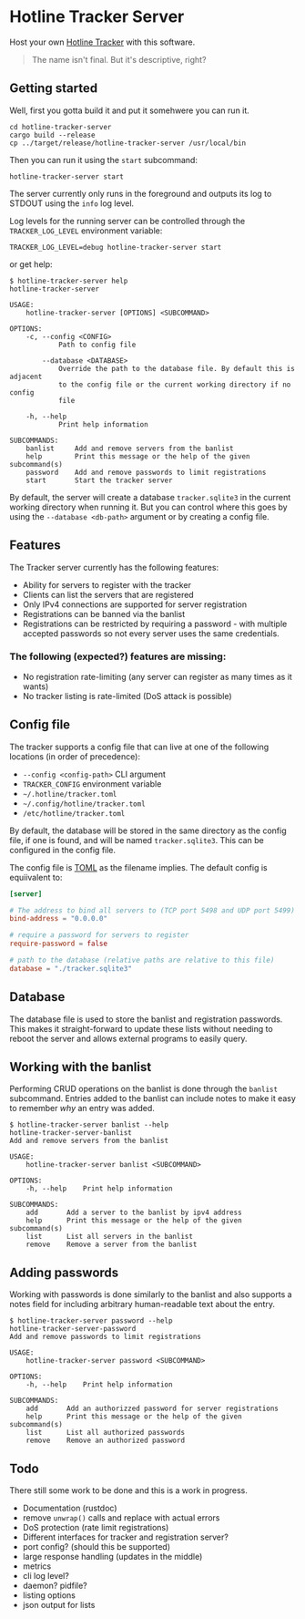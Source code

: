 # Hotline Tracker Server

Host your own [Hotline Tracker](https://hotline.fandom.com/wiki/Trackers) with this software.

> The name isn't final. But it's descriptive, right?

## Getting started

Well, first you gotta build it and put it somehwere you can run it.

```
cd hotline-tracker-server
cargo build --release
cp ../target/release/hotline-tracker-server /usr/local/bin
```

Then you can run it using the `start` subcommand:

```
hotline-tracker-server start
```

The server currently only runs in the foreground and outputs its log to STDOUT using the `info` log level.

Log levels for the running server can be controlled through the `TRACKER_LOG_LEVEL` environment variable:

```
TRACKER_LOG_LEVEL=debug hotline-tracker-server start
```

or get help:

```console
$ hotline-tracker-server help
hotline-tracker-server

USAGE:
    hotline-tracker-server [OPTIONS] <SUBCOMMAND>

OPTIONS:
    -c, --config <CONFIG>
            Path to config file

        --database <DATABASE>
            Override the path to the database file. By default this is adjacent
            to the config file or the current working directory if no config
            file

    -h, --help
            Print help information

SUBCOMMANDS:
    banlist     Add and remove servers from the banlist
    help        Print this message or the help of the given subcommand(s)
    password    Add and remove passwords to limit registrations
    start       Start the tracker server

```

By default, the server will create a database `tracker.sqlite3` in the current working directory when running
it. But you can control where this goes by using the `--database <db-path>` argument or by creating a config
file.

## Features

The Tracker server currently has the following features:

* Ability for servers to register with the tracker
* Clients can list the servers that are registered
* Only IPv4 connections are supported for server registration
* Registrations can be banned via the banlist
* Registrations can be restricted by requiring a password - with multiple accepted passwords so not every
    server uses the same credentials.

### The following (expected?) features are missing:

* No registration rate-limiting (any server can register as many times as it wants)
* No tracker listing is rate-limited (DoS attack is possible)

## Config file

The tracker supports a config file that can live at one of the following locations (in order of precedence):

* `--config <config-path>` CLI argument
* `TRACKER_CONFIG` environment variable
* `~/.hotline/tracker.toml`
* `~/.config/hotline/tracker.toml`
* `/etc/hotline/tracker.toml`

By default, the database will be stored in the same directory as the config file, if one is found, and will be
named `tracker.sqlite3`. This can be configured in the config file.

The config file is [TOML](https://toml.io) as the filename implies. The default config is equiivalent to:

```toml
[server]

# The address to bind all servers to (TCP port 5498 and UDP port 5499)
bind-address = "0.0.0.0"

# require a password for servers to register
require-password = false

# path to the database (relative paths are relative to this file)
database = "./tracker.sqlite3"
```

## Database

The database file is used to store the banlist and registration passwords. This makes it straight-forward to
update these lists without needing to reboot the server and allows external programs to easily query.

## Working with the banlist

Performing CRUD operations on the banlist is done through the `banlist` subcommand. Entries added to the
banlist can include notes to make it easy to remember _why_ an entry was added.

```console
$ hotline-tracker-server banlist --help
hotline-tracker-server-banlist
Add and remove servers from the banlist

USAGE:
    hotline-tracker-server banlist <SUBCOMMAND>

OPTIONS:
    -h, --help    Print help information

SUBCOMMANDS:
    add       Add a server to the banlist by ipv4 address
    help      Print this message or the help of the given subcommand(s)
    list      List all servers in the banlist
    remove    Remove a server from the banlist
```

## Adding passwords

Working with passwords is done similarly to the banlist and also supports a notes field for including
arbitrary human-readable text about the entry.

```console
$ hotline-tracker-server password --help
hotline-tracker-server-password
Add and remove passwords to limit registrations

USAGE:
    hotline-tracker-server password <SUBCOMMAND>

OPTIONS:
    -h, --help    Print help information

SUBCOMMANDS:
    add       Add an authorizzed password for server registrations
    help      Print this message or the help of the given subcommand(s)
    list      List all authorized passwords
    remove    Remove an authorized password
```

## Todo

There still some work to be done and this is a work in progress.

* Documentation (rustdoc)
* remove `unwrap()` calls and replace with actual errors
* DoS protection (rate limit registrations)
* Different interfaces for tracker and registration server?
* port config? (should this be supported)
* large response handling (updates in the middle)
* metrics
* cli log level?
* daemon? pidfile?
* listing options
* json output for lists
